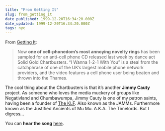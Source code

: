 ```yaml
---
title: "From Getting It"
slug: from_getting_it
date_published: 1999-12-20T16:34:20.000Z
date_updated: 1999-12-20T16:34:20.000Z
tags: nyc
---
```


From [Getting It](http://gettingit.com/article/475):

> Now **one of cell-phonedom’s most annoying novelty rings** has been sampled for an anti-cell phone CD released last week by dance act Solid Gold Chartbusters. “I Wanna 1-2-1 With You” is a steal from the catchphrase of one of the UK’s largest mobile phone network providers, and the video features a cell phone user being beaten and thrown into the Thames.

The cool thing about the Chartbusters is that it’s another **Jimmy Cauty** project. As someone who loves the media muckery of groups like Negativland and Chumbawumpa, Jimmy Cauty is one of my patron saints, having been a founder of [The KLF](http://quality.gconnect.com/KLF/). Also known as the JAMMs. Furthermore known as the Justified Ancients of Mu Mu. A.K.A. The Timelords. But I digress…

You can **hear the song** [here](http://the-raft.com/pieces/solidgold/rams/onetwoone.ram).
